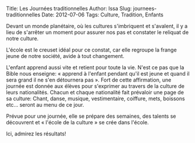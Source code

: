 Title: Les Journées traditionnelles
Author: Issa
Slug: journees-traditionnelles
Date: 2012-07-06
Tags: Culture, Tradition, Enfants

Devant un monde planétaire, où les cultures s'imbriquent et s'avalent, il y a
lieu de s'arrêter un moment pour assurer nos pas et constater le reliquat de
notre culture.

L'école est le creuset idéal pour ce constat, car elle regroupe la frange jeune
de notre société, avide à tout changement.

L'enfant apprend aussi vite et retient pour toute la vie. N'est ce pas que la
Bible nous enseigne: « apprend à l'enfant pendant qu'il est jeune et quand il
sera grand il ne s'en détournera pas ». Fort de cette affirmation, une journée
est donnée aux élèves pour s'exprimer au travers de la culture de leurs
nationalités.
Chacun et chaque nationalité fait prévaloir une page de sa culture:
Chant, danse, musique, vestimentaire, coiffure, mets, boissons etc... seront au
menu de ce jour.

Prévue pour une journée, elle se prépare des semaines, des talents se
découvrent et « l'école de la culture » se crée dans l'école.

Ici, admirez les résultats!

<div id="set:72157630232327324" class="galleria"></div>
